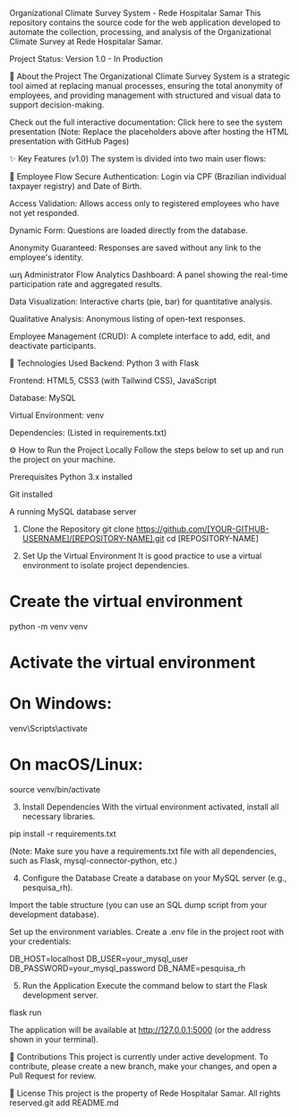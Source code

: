 Organizational Climate Survey System - Rede Hospitalar Samar
This repository contains the source code for the web application developed to automate the collection, processing, and analysis of the Organizational Climate Survey at Rede Hospitalar Samar.

Project Status: Version 1.0 - In Production

📜 About the Project
The Organizational Climate Survey System is a strategic tool aimed at replacing manual processes, ensuring the total anonymity of employees, and providing management with structured and visual data to support decision-making.

Check out the full interactive documentation: Click here to see the system presentation
(Note: Replace the placeholders above after hosting the HTML presentation with GitHub Pages)

✨ Key Features (v1.0)
The system is divided into two main user flows:

👤 Employee Flow
Secure Authentication: Login via CPF (Brazilian individual taxpayer registry) and Date of Birth.

Access Validation: Allows access only to registered employees who have not yet responded.

Dynamic Form: Questions are loaded directly from the database.

Anonymity Guaranteed: Responses are saved without any link to the employee's identity.

ադ Administrator Flow
Analytics Dashboard: A panel showing the real-time participation rate and aggregated results.

Data Visualization: Interactive charts (pie, bar) for quantitative analysis.

Qualitative Analysis: Anonymous listing of open-text responses.

Employee Management (CRUD): A complete interface to add, edit, and deactivate participants.

🚀 Technologies Used
Backend: Python 3 with Flask

Frontend: HTML5, CSS3 (with Tailwind CSS), JavaScript

Database: MySQL

Virtual Environment: venv

Dependencies: (Listed in requirements.txt)

⚙️ How to Run the Project Locally
Follow the steps below to set up and run the project on your machine.

Prerequisites
Python 3.x installed

Git installed

A running MySQL database server

1. Clone the Repository
git clone https://github.com/[YOUR-GITHUB-USERNAME]/[REPOSITORY-NAME].git
cd [REPOSITORY-NAME]

2. Set Up the Virtual Environment
It is good practice to use a virtual environment to isolate project dependencies.

# Create the virtual environment
python -m venv venv

# Activate the virtual environment
# On Windows:
venv\Scripts\activate
# On macOS/Linux:
source venv/bin/activate

3. Install Dependencies
With the virtual environment activated, install all necessary libraries.

pip install -r requirements.txt

(Note: Make sure you have a requirements.txt file with all dependencies, such as Flask, mysql-connector-python, etc.)

4. Configure the Database
Create a database on your MySQL server (e.g., pesquisa_rh).

Import the table structure (you can use an SQL dump script from your development database).

Set up the environment variables. Create a .env file in the project root with your credentials:

DB_HOST=localhost
DB_USER=your_mysql_user
DB_PASSWORD=your_mysql_password
DB_NAME=pesquisa_rh

5. Run the Application
Execute the command below to start the Flask development server.

flask run

The application will be available at http://127.0.0.1:5000 (or the address shown in your terminal).

🤝 Contributions
This project is currently under active development. To contribute, please create a new branch, make your changes, and open a Pull Request for review.

📄 License
This project is the property of Rede Hospitalar Samar. All rights reserved.git add README.md